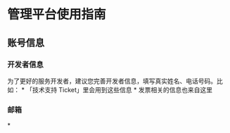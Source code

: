 <h1>管理平台使用指南</h1>
<h2>账号信息</h2>
<h3>开发者信息</h3>
为了更好的服务开发者，建议您完善开发者信息，填写真实姓名、电话号码。比如：
* 「技术支持 Ticket」里会用到这些信息
* 发票相关的信息也来自这里
<h3>邮箱</h3>
*